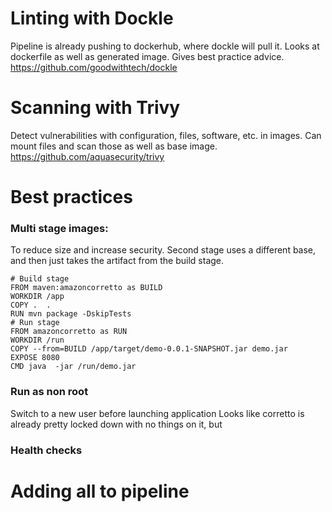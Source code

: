 # Linting with Dockle

Pipeline is already pushing to dockerhub, where dockle will pull it. 
Looks at dockerfile as well as generated image. Gives best practice advice.
https://github.com/goodwithtech/dockle
# Scanning with Trivy

Detect vulnerabilities with configuration, files, software, etc. in images.
Can mount files and scan those as well as base image. 
https://github.com/aquasecurity/trivy

# Best practices

### Multi stage images: 
To reduce size and increase security. 
Second stage uses a different base, and then just takes the artifact from the build stage. 

```
# Build stage
FROM maven:amazoncorretto as BUILD
WORKDIR /app
COPY .  .
RUN mvn package -DskipTests 
# Run stage
FROM amazoncorretto as RUN
WORKDIR /run
COPY --from=BUILD /app/target/demo-0.0.1-SNAPSHOT.jar demo.jar
EXPOSE 8080
CMD java  -jar /run/demo.jar
```
### Run as non root
Switch to a new user before launching application
Looks like corretto is already pretty locked down with no things on it, but 

### Health checks
# Adding all to pipeline